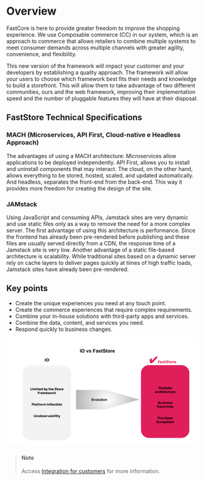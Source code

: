 # Overview

FastCore is here to provide greater freedom to improve the shopping experience. We use Composable commerce (CC) in our system, which is an approach to commerce that allows retailers to combine multiple systems to meet consumer demands across multiple channels with greater agility, convenience, and flexibility.

This new version of the framework will impact your customer and your developers by establishing a quality approach. The framework will allow your users to choose which framework best fits their needs and knowledge to build a storefront. This will allow them to take advantage of two different communities, ours and the web framework, improving their implementation speed and the number of pluggable features they will have at their disposal.

## FastStore Technical Specifications

### MACH (Microservices, API First, Cloud-native e Headless Approach)
The advantages of using a MACH architecture:
Microservices allow applications to be deployed independently.
API First, allows you to install and uninstall components that may interact.
The cloud, on the other hand, allows everything to be stored, hosted, scaled, and updated automatically.
And headless, separates the front-end from the back-end. This way it provides more freedom for creating the design of the site.

### JAMstack
Using JavaScript and consuming APIs, Jamstack sites are very dynamic and use static files only as a way to remove the need for a more complex server.
The first advantage of using this architecture is performance. Since the frontend has already been pre-rendered before publishing and these files are usually served directly from a CDN, the response time of a Jamstack site is very low.
Another advantage of a static file-based architecture is scalability. While traditional sites based on a dynamic server rely on cache layers to deliver pages quickly at times of high traffic loads, Jamstack sites have already been pre-rendered. 

## Key points
- Create the unique experiences you need at any touch point.
- Create the commerce experiences that require complex requirements.
- Combine your in-house solutions with third-party apps and services.
- Combine the data, content, and services you need.
- Respond quickly to business changes.

![Figure 1. Comparation](https://raw.githubusercontent.com/matthewslima22/vtex/main/assets/images/Figure%201.%20Io%20vs%20FastStore.png "Figure 1. IO vs FastStore")

> #### Note
> Access [Integration for customers](2-Integration-for-customers.md) for more information.
